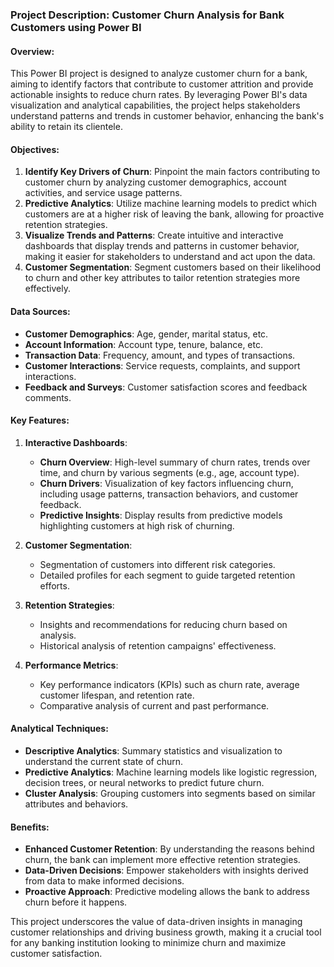 ### Project Description: Customer Churn Analysis for Bank Customers using Power BI

#### Overview:
This Power BI project is designed to analyze customer churn for a bank, aiming to identify factors that contribute to customer attrition and provide actionable insights to reduce churn rates. By leveraging Power BI's data visualization and analytical capabilities, the project helps stakeholders understand patterns and trends in customer behavior, enhancing the bank's ability to retain its clientele.

#### Objectives:
1. **Identify Key Drivers of Churn**: Pinpoint the main factors contributing to customer churn by analyzing customer demographics, account activities, and service usage patterns.
2. **Predictive Analytics**: Utilize machine learning models to predict which customers are at a higher risk of leaving the bank, allowing for proactive retention strategies.
3. **Visualize Trends and Patterns**: Create intuitive and interactive dashboards that display trends and patterns in customer behavior, making it easier for stakeholders to understand and act upon the data.
4. **Customer Segmentation**: Segment customers based on their likelihood to churn and other key attributes to tailor retention strategies more effectively.

#### Data Sources:
- **Customer Demographics**: Age, gender, marital status, etc.
- **Account Information**: Account type, tenure, balance, etc.
- **Transaction Data**: Frequency, amount, and types of transactions.
- **Customer Interactions**: Service requests, complaints, and support interactions.
- **Feedback and Surveys**: Customer satisfaction scores and feedback comments.

#### Key Features:
1. **Interactive Dashboards**: 
   - **Churn Overview**: High-level summary of churn rates, trends over time, and churn by various segments (e.g., age, account type).
   - **Churn Drivers**: Visualization of key factors influencing churn, including usage patterns, transaction behaviors, and customer feedback.
   - **Predictive Insights**: Display results from predictive models highlighting customers at high risk of churning.
   
2. **Customer Segmentation**:
   - Segmentation of customers into different risk categories.
   - Detailed profiles for each segment to guide targeted retention efforts.

3. **Retention Strategies**:
   - Insights and recommendations for reducing churn based on analysis.
   - Historical analysis of retention campaigns' effectiveness.

4. **Performance Metrics**:
   - Key performance indicators (KPIs) such as churn rate, average customer lifespan, and retention rate.
   - Comparative analysis of current and past performance.

#### Analytical Techniques:
- **Descriptive Analytics**: Summary statistics and visualization to understand the current state of churn.
- **Predictive Analytics**: Machine learning models like logistic regression, decision trees, or neural networks to predict future churn.
- **Cluster Analysis**: Grouping customers into segments based on similar attributes and behaviors.

#### Benefits:
- **Enhanced Customer Retention**: By understanding the reasons behind churn, the bank can implement more effective retention strategies.
- **Data-Driven Decisions**: Empower stakeholders with insights derived from data to make informed decisions.
- **Proactive Approach**: Predictive modeling allows the bank to address churn before it happens.

This project underscores the value of data-driven insights in managing customer relationships and driving business growth, making it a crucial tool for any banking institution looking to minimize churn and maximize customer satisfaction.
